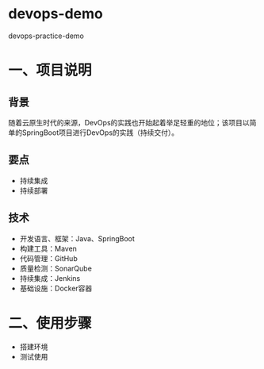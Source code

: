 # devops-demo
devops-practice-demo
# 一、项目说明
## 背景
随着云原生时代的来源，DevOps的实践也开始起着举足轻重的地位；该项目以简单的SpringBoot项目进行DevOps的实践（持续交付）。
## 要点
- 持续集成
- 持续部署
## 技术
- 开发语言、框架：Java、SpringBoot
- 构建工具：Maven
- 代码管理：GitHub
- 质量检测：SonarQube
- 持续集成：Jenkins
- 基础设施：Docker容器

# 二、使用步骤

- 搭建环境
- 测试使用
